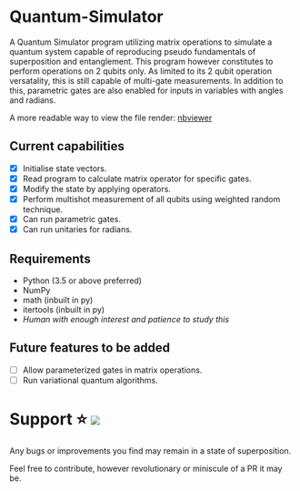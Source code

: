 # Quantum-Simulator

A Quantum Simulator program utilizing matrix operations to simulate a quantum system capable of reproducing pseudo fundamentals of superposition and entanglement. This program however constitutes to perform operations on 2 qubits only. As limited to its 2 qubit operation versatality, this is still capable of multi-gate measurements. In addition to this, parametric gates are also enabled for inputs in variables with angles and radians.

A more readable way to view the file render: [nbviewer](https://nbviewer.jupyter.org/github/prashanth-up/Quantum-Simulator/blob/master/QuantumSimulator.ipynb)

## Current capabilities
- [x] Initialise state vectors.
- [x] Read program to calculate matrix operator for specific gates.
- [x] Modify the state by applying operators.
- [x] Perform multishot measurement of all qubits using weighted random technique.
- [x] Can run parametric gates.
- [x] Can run unitaries for radians.

## Requirements
- Python (3.5 or above preferred)
- NumPy
- math (inbuilt in py)
- itertools (inbuilt in py)
- *Human with enough interest and patience to study this*

## Future features to be added
- [ ] Allow parameterized gates in matrix operations.
- [ ] Run variational quantum algorithms.

# Support ⭐ [![](https://hits.seeyoufarm.com/api/count/incr/badge.svg?url=https%3A%2F%2Fgithub.com%2Fprashanth-up%2FQuantum-Simulator&count_bg=%2379C83D&title_bg=%23555555&icon=&icon_color=%23E7E7E7&title=Uncertainity+broken&edge_flat=false)](https://hits.seeyoufarm.com)
Any bugs or improvements you find may remain in a state of superposition.

Feel free to contribute, however revolutionary or miniscule of a PR it may be.

